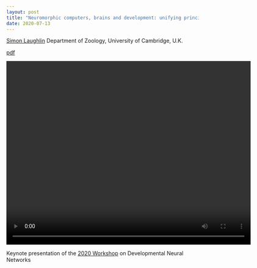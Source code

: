 ```yaml
---
layout: post
title: "Neuromorphic computers, brains and development: unifying principles and distinctive differences"
date: 2020-07-13
---
```


[Simon Laughlin](https://www.neuroscience.cam.ac.uk/directory/profile.php?SL104)
Department of Zoology, University of Cambridge, U.K.

[pdf](/devonn/files/2020/laughlin_final.pdf)

<video width="640" height="480" controls>
  <source src="/devonn/files/2020/laughlin_video.mp4" type="video/mp4">
</video> 

Keynote presentation of the [2020 Workshop](/devonn/2020/07/13/alife.html) on Developmental Neural Networks
